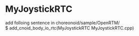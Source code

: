 # MyJoystickRTC  
  
add folloing sentence in choreonoid/sample/OpenRTM/  
$ add_cnoid_body_io_rtc(MyJoystickRTC MyJoystickRTC.cpp)
